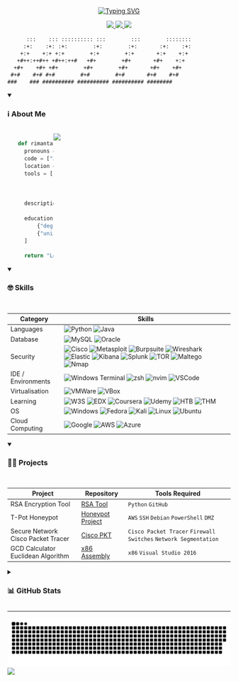 <!-- start of readme.md -->

<p align="center" dir="auto">
  <a href="https://www.github.com/gi3lagi3la/"><img src="https://readme-typing-svg.herokuapp.com?font=Mononoki+Nerd+Font&size=35&pause=1000&color=7D56F7&center=true&vCenter=true&width=800&lines=Rimantas+Buivydas;Learning+something+new+everyday;Linux+rice+baller" alt="Typing SVG" /></a>
</p>

<p align="center">
  <a href="https://linkedin.com/in/rimantas-buivydas">
    <img src="https://img.shields.io/badge/LinkedIn-0077B5?style=for-the-badge&logo=linkedin&logoColor=white"/>
  </a>

  <a href="mailto:r.buivydas@yahoo.com">
    <img src="https://img.shields.io/badge/yahoo!-%236001D2.svg?&style=for-the-badge&logo=yahoo!&logoColor=white"/>
  </a>
  
  <a href="https://visitorbadge.io/status?path=https%3A%2F%2Fgithub.com%2Fgi3lagi3la%2Fgi3lagi3la%2F">
    <img src="https://api.visitorbadge.io/api/visitors?path=https%3A%2F%2Fgithub.com%2Fgi3lagi3la%2Fgi3lagi3la%2F&countColor=%23263759"/>
  </a>
</p>

```
      :::    ::: :::::::::: :::        :::        ::::::::
     :+:    :+: :+:        :+:        :+:       :+:    :+:
    +:+    +:+ +:+        +:+        +:+       +:+    +:+ 
   +#++:++#++ +#++:++#   +#+        +#+       +#+    +:+  
  +#+    +#+ +#+        +#+        +#+       +#+    +#+   
 #+#    #+# #+#        #+#        #+#       #+#    #+#    
###    ### ########## ########## ########## ########      
```

<div class="comment-body markdown-body js-comment-body soft-wrap user-select-contain d-block">
  <details open="">
    <summary><h3>ℹ️ About Me</h3></summary>
    <br/>
  <img align="right" width="400" src="https://media1.tenor.com/m/SxJQcg2-UGkAAAAC/working-from.gif" />
  <ul>

  ```python
  def rimantas():
    pronouns = ["he", "him"]
    code = ["Java", "MySQL", "Python"]
    location = ["London", "U.K."]
    tools = ["Oracle", "Neovim",
             "Zsh", "Linux",
             "Azure" ,"AWS"]

    description = ["coordinated", "efficient", "logical"]

    education = [
        {"deg": "BSc", "course": "C.S"}
        {"uni": "uwl.ac.uk"}
    ]

    return "Learning HTML/CSS for understanding Web Dev."
  ```
    
</ul>

</details>
</div>

<div class="comment-body markdown-body js-comment-body soft-wrap user-select-contain d-block">
  <details open="">
    <summary><h3>🤓 Skills</h3></summary>
    <br/>

| Category | Skills |
| -------- | ------ |
| Languages | ![Python](https://img.shields.io/badge/python-3670A0?style=for-the-badge&logo=python&logoColor=ffdd54) ![Java](https://img.shields.io/badge/java-%23ED8B00.svg?style=for-the-badge&logo=openjdk&logoColor=white) | 
| Database | ![MySQL](https://img.shields.io/badge/mysql-4479A1.svg?style=for-the-badge&logo=mysql&logoColor=white) ![Oracle](https://img.shields.io/badge/Oracle-F80000?style=for-the-badge&logo=oracle&logoColor=black) |
| Security | ![Cisco](https://img.shields.io/badge/cisco-%23049fd9.svg?style=for-the-badge&logo=cisco&logoColor=black) ![Metasploit](	https://img.shields.io/badge/metasploit-2596CD?style=for-the-badge&logo=metasploit&logoColor=white) ![Burpsuite](https://img.shields.io/badge/burpsuite-FF6633?style=for-the-badge&logo=burpsuite&logoColor=white) ![Wireshark](https://img.shields.io/badge/Wireshark-1679A7?style=for-the-badge&logo=Wireshark&logoColor=white) ![Elastic](https://img.shields.io/badge/-Elastic-%23005571?style=for-the-badge&logo=elastic&logoColor=white) ![Kibana](https://img.shields.io/badge/Kibana-005571?style=for-the-badge&logo=Kibana&logoColor=white) ![Splunk](https://img.shields.io/badge/Splunk-000000?style=for-the-badge&logo=Splunk&logoColor=white) ![TOR](https://img.shields.io/badge/Tor_Browser-7D4698?style=for-the-badge&logo=Tor-Browser&logoColor=white) ![Maltego](https://img.shields.io/badge/-Maltego-orange?style=for-the-badge&logoColor=orange) ![Nmap](https://img.shields.io/badge/-Nmap-blue?style=for-the-badge) |
| IDE / Environments | ![Windows Terminal](https://img.shields.io/badge/Windows%20Terminal-%234D4D4D.svg?style=for-the-badge&logo=windows-terminal&logoColor=white) ![zsh](https://img.shields.io/badge/Zsh-F15A24?style=for-the-badge&logo=Zsh&logoColor=white) ![nvim](https://img.shields.io/badge/NeoVim-%2357A143.svg?&style=for-the-badge&logo=neovim&logoColor=white) ![VSCode](https://img.shields.io/badge/VSCode-0078D4?style=for-the-badge&logo=visual%20studio%20code&logoColor=white) |
| Virtualisation | ![VMWare](https://img.shields.io/badge/VMware-231f20?style=for-the-badge&logo=VMware&logoColor=white) ![VBox](https://img.shields.io/badge/VirtualBox-21416b?style=for-the-badge&logo=VirtualBox&logoColor=white) |
| Learning | ![W3S](https://img.shields.io/badge/W3Schools-04AA6D?style=for-the-badge&logo=W3Schools&logoColor=white) ![EDX](https://img.shields.io/badge/Edx-193A3E?style=for-the-badge&logo=edx&logoColor=white) ![Coursera](https://img.shields.io/badge/Coursera-0056D2?style=for-the-badge&logo=Coursera&logoColor=white) ![Udemy](https://img.shields.io/badge/Udemy-EC5252?style=for-the-badge&logo=Udemy&logoColor=white) ![HTB](https://img.shields.io/badge/-HackTheBox-%239FEF00?style=for-the-badge&logo=hackthebox&logoColor=white) ![THM](https://img.shields.io/badge/-TryHackMe-%23212C42?style=for-the-badge&logo=tryhackme&logoColor=white) |
| OS | ![Windows](https://img.shields.io/badge/Windows-0078D6?style=for-the-badge&logo=windows&logoColor=white) ![Fedora](https://img.shields.io/badge/Fedora-51A2DA?style=for-the-badge&logo=fedora&logoColor=white) ![Kali](https://img.shields.io/badge/Kali_Linux-557C94?style=for-the-badge&logo=kali-linux&logoColor=white) ![Linux](https://img.shields.io/badge/Linux-FCC624?style=for-the-badge&logo=linux&logoColor=black) ![Ubuntu](https://img.shields.io/badge/Ubuntu-E95420?style=for-the-badge&logo=ubuntu&logoColor=white) | 
| Cloud Computing | ![Google](https://img.shields.io/badge/Google_Cloud-4285F4?style=for-the-badge&logo=google-cloud&logoColor=white) ![AWS](https://img.shields.io/badge/AWS-%23FF9900.svg?style=for-the-badge&logo=amazon-aws&logoColor=white) ![Azure](https://img.shields.io/badge/microsoft%20azure-0089D6?style=for-the-badge&logo=microsoft-azure&logoColor=white)

  </details>
  </div>

<details open="">
  <summary><h3>🧑‍💻 Projects</h3></summary>
  <br>
  
| Project | Repository | Tools Required |
| ------- | ---------- | -------------- |
| RSA Encryption Tool | [RSA Tool](https://github.com/rbuivydas/rsa-python) | <code>Python</code> <code>GitHub</code>|
| T-Pot Honeypot | [Honeypot Project](https://www.github.com/rbuivydas/honey-tpot/) | <code>AWS</code> <code>SSH</code> <code>Debian</code> <code>PowerShell</code> <code>DMZ</code>|
| Secure Network Cisco Packet Tracer | [Cisco PKT](<url here>) | <code>Cisco Packet Tracer</code> <code>Firewall</code> <code>Switches</code> <code>Network Segmentation</code> |
| GCD Calculator Euclidean Algorithm | [x86 Assembly](<url here>) | <code>x86</code> <code>Visual Studio 2016</code> |

</details>

<details>
  <summary><h3>📊 GitHub Stats</h3></summary>
<br>
  
![](https://github-readme-stats.vercel.app/api?username=rbuivydas&theme=dark&hide_border=false&include_all_commits=true&count_private=false)<br/>
![](https://nirzak-streak-stats.vercel.app/?user=rbuivydas&theme=dark&hide_border=false)<br/>

</details>

---
![Snake animation](https://github.com/gi3lagi3la/gi3lagi3la/blob/main/github-user-contribution.svg)
[![](https://visitcount.itsvg.in/api?id=gi3lagi3la&icon=0&color=0)](https://visitcount.itsvg.in)

<!-- end of readme.md -->
